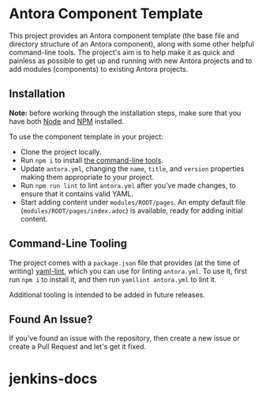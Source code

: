 # Antora Component Template

This project provides an Antora component template (the base file and directory structure of an Antora component), along with some other helpful command-line tools.
The project's aim is to help make it as quick and painless as possible to get up and running with new Antora projects and to add modules (components) to existing Antora projects.

## Installation

**Note:** before working through the installation steps, make sure that you have both [Node] and [NPM] installed.

To use the component template in your project:

- Clone the project locally.
- Run `npm i` to install [the command-line tools](#command-line-tooling).
- Update `antora.yml`, changing the `name`, `title`, and `version` properties making them appropriate to your project.
- Run `npm run lint` to lint `antora.yml` after you've made changes, to ensure that it contains valid YAML.
- Start adding content under `modules/ROOT/pages`.
  An empty default file (`modules/ROOT/pages/index.adoc`) is available, ready for adding initial content.

<a name="command-line-tooling"></a>
## Command-Line Tooling

The project comes with a `package.json` file that provides (at the time of writing) [yaml-lint](https://www.npmjs.com/package/yaml-lint), which you can use for linting `antora.yml`.
To use it, first run `npm i` to install it, and then run `yamllint antora.yml` to lint it.

Additional tooling is intended to be added in future releases.

## Found An Issue?

If you've found an issue with the repository, then create a new issue or create a Pull Request and let's get it fixed.

[Node]: https://nodejs.org/en/download/
[NPM]: https://www.npmjs.com/get-npm
# jenkins-docs
